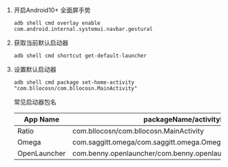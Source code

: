 1. 开启Android10+ 全面屏手势

	```shell
	adb shell cmd overlay enable com.android.internal.systemui.navbar.gestural
	```

2. 获取当前默认启动器
	```shell
	adb shell cmd shortcut get-default-launcher
	```

3. 设置默认启动器
	```shell
	adb shell cmd package set-home-activity "com.bllocosn/com.bllocosn.MainActivity"
	```
	常见启动器包名
	
	|App Name|packageName/activityName|
	|---|---|
	|Ratio|com.bllocosn/com.bllocosn.MainActivity|
	|Omega|com.saggitt.omega/com.saggitt.omega.OmegaLauncher|
	|OpenLauncher|com.benny.openlauncher/com.benny.openlauncher.activity.HomeActivity|